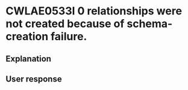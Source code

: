 # CWLAE0533I 0 relationships were not created because of schema-creation failure.

## Explanation

## User response